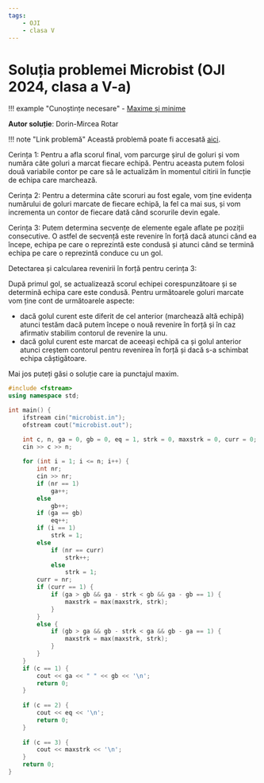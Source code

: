 ```yaml
---
tags:
    - OJI
    - clasa V
---
```


# Soluția problemei Microbist (OJI 2024, clasa a V-a)

!!! example "Cunoștințe necesare"
    - [Maxime și minime](https://edu.roalgo.ro/usor/maxime-minime/)

**Autor soluție**: Dorin-Mircea Rotar

!!! note "Link problemă"
    Această problemă poate fi accesată [aici](https://kilonova.ro/problems/2517/).

Cerința $1$: Pentru a afla scorul final, vom parcurge șirul de goluri și vom număra câte goluri a marcat fiecare echipă. Pentru aceasta putem folosi două variabile contor pe care să le actualizăm în momentul citirii în funcție de echipa care marchează.

Cerința $2$: Pentru a determina câte scoruri au fost egale, vom ține evidența numărului de goluri marcate de fiecare echipă, la fel ca mai sus, și vom incrementa un contor de fiecare dată când scorurile devin egale.

Cerința $3$: Putem determina secvențe de elemente egale aflate pe poziții consecutive. O astfel de secvență este revenire în forță dacă atunci când ea începe, echipa pe care o reprezintă este condusă și atunci când se termină echipa pe care o reprezintă conduce cu un gol.

Detectarea și calcularea revenirii în forță pentru cerința $3$:

După primul gol, se actualizează scorul echipei corespunzătoare și se determină echipa care este condusă. Pentru următoarele goluri marcate vom ține cont de următoarele aspecte:

- dacă golul curent este diferit de cel anterior (marchează altă echipă) atunci testăm dacă putem începe o nouă revenire în forță și în caz afirmativ stabilim contorul de revenire la unu.
- dacă golul curent este marcat de aceeași echipă ca și golul anterior atunci creștem contorul pentru revenirea în forță și dacă s-a schimbat echipa câștigătoare.

Mai jos puteți găsi o soluție care ia punctajul maxim.

```cpp
#include <fstream>
using namespace std;

int main() {
    ifstream cin("microbist.in");
    ofstream cout("microbist.out");

    int c, n, ga = 0, gb = 0, eq = 1, strk = 0, maxstrk = 0, curr = 0;
    cin >> c >> n;
    
    for (int i = 1; i <= n; i++) {
        int nr;
        cin >> nr;
        if (nr == 1)
            ga++;
        else
            gb++;
        if (ga == gb)
            eq++;
        if (i == 1)
            strk = 1;
        else
            if (nr == curr)
                strk++;
            else
                strk = 1;
        curr = nr;
        if (curr == 1) {
            if (ga > gb && ga - strk < gb && ga - gb == 1) {
                maxstrk = max(maxstrk, strk);
            }
        }
        else {
            if (gb > ga && gb - strk < ga && gb - ga == 1) {
                maxstrk = max(maxstrk, strk);
            }
        }
    }
    if (c == 1) {
        cout << ga << " " << gb << '\n';
        return 0;
    }
    
    if (c == 2) {
        cout << eq << '\n';
        return 0;
    }
    
    if (c == 3) {
        cout << maxstrk << '\n';
    }
    return 0;
}
```